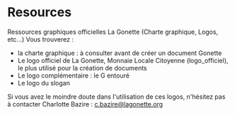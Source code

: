 # Resources

Ressources graphiques officielles La Gonette (Charte graphique, Logos, etc...)
Vous trouverez :
  - la charte graphique : à consulter avant de créer un document Gonette
  - Le logo officiel de La Gonette, Monnaie Locale Citoyenne (logo_officiel), le plus utilisé pour la création de documents
  - Le logo complémentaire : le G entouré 
  - Le logo du slogan

Si vous avez le moindre doute dans l'utilisation de ces logos, n'hésitez pas à contacter Charlotte Bazire : c.bazire@lagonette.org
